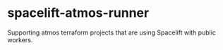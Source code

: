 # spacelift-atmos-runner
Supporting atmos terraform projects that are using Spacelift with public workers.
